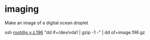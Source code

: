 # imaging

Make an image of a digital ocean droplet  

ssh root@x.y.z.196 "dd if=/dev/vda1 | gzip -1 -" | dd of=image.196.gz
